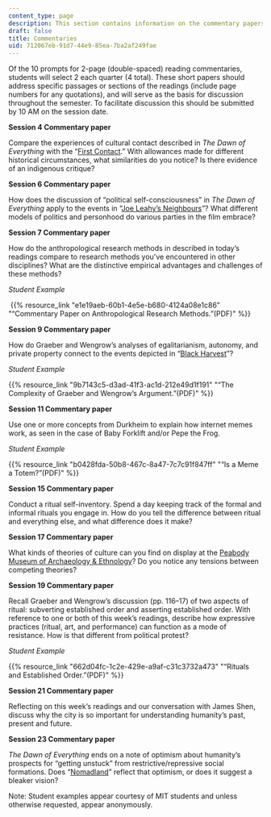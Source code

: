 ```yaml
---
content_type: page
description: This section contains information on the commentary papers.
draft: false
title: Commentaries
uid: 712067eb-91d7-44e9-85ea-7ba2af249fae
---
```

Of the 10 prompts for 2-page (double-spaced) reading commentaries, students will select 2 each quarter (4 total). These short papers should address specific passages or sections of the readings (include page numbers for any quotations), and will serve as the basis for discussion throughout the semester. To facilitate discussion this should be submitted by 10 AM on the session date.

**Session 4 Commentary paper**

Compare the experiences of cultural contact described in *The Dawn of Everything* with the “[First Contact](https://www.imdb.com/title/tt0085544/?ref_=nv_sr_srsg_4).” With allowances made for different historical circumstances, what similarities do you notice? Is there evidence of an indigenous critique?

**Session 6 Commentary paper**

How does the discussion of “political self-consciousness” in *The Dawn of Everything* apply to the events in “[Joe Leahy’s Neighbours](https://www.imdb.com/title/tt0460476/?ref_=nv_sr_srsg_0)”? What different models of politics and personhood do various parties in the film embrace?

**Session 7 Commentary paper**

How do the anthropological research methods in described in today’s readings compare to research methods you’ve encountered in other disciplines? What are the distinctive empirical advantages and challenges of these methods?

*Student Example*

 {{% resource_link "e1e19aeb-60b1-4e5e-b680-4124a08e1c86" "“Commentary Paper on Anthropological Research Methods.”(PDF)" %}}

**Session 9 Commentary paper**

How do Graeber and Wengrow’s analyses of egalitarianism, autonomy, and private property connect to the events depicted in “[Black Harvest](https://www.imdb.com/title/tt0103817/?ref_=fn_al_tt_1)”?

*Student Example*

{{% resource_link "9b7143c5-d3ad-41f3-ac1d-212e49d1f191" "“The Complexity of Graeber and Wengrow’s Argument.”(PDF)" %}}

**Session 11 Commentary paper**

Use one or more concepts from Durkheim to explain how internet memes work, as seen in the case of Baby Forklift and/or Pepe the Frog.

*Student Example*

{{% resource_link "b0428fda-50b8-467c-8a47-7c7c91f847ff" "“Is a Meme a Totem?”(PDF)" %}}

**Session 15 Commentary paper**

Conduct a ritual self-inventory. Spend a day keeping track of the formal and informal rituals you engage in. How do you tell the difference between ritual and everything else, and what difference does it make?

**Session 17 Commentary paper**

What kinds of theories of culture can you find on display at the [Peabody Museum of Archaeology & Ethnology](https://peabody.harvard.edu/home)? Do you notice any tensions between competing theories?

**Session 19 Commentary paper**

Recall Graeber and Wengrow’s discussion (pp. 116–17) of two aspects of ritual: subverting established order and asserting established order. With reference to one or both of this week’s readings, describe how expressive practices (ritual, art, and performance) can function as a mode of resistance. How is that different from political protest?

*Student Example*

{{% resource_link "662d04fc-1c2e-429e-a9af-c31c3732a473" "“Rituals and Established Order.”(PDF)" %}}

**Session 21 Commentary paper**

Reflecting on this week’s readings and our conversation with James Shen, discuss why the city is so important for understanding humanity’s past, present and future.

**Session 23 Commentary paper**

*The* *Dawn of Everything* ends on a note of optimism about humanity’s prospects for “getting unstuck” from restrictive/repressive social formations. Does “[Nomadland](https://www.imdb.com/title/tt9770150/?ref_=fn_al_tt_1)” reflect that optimism, or does it suggest a bleaker vision?

Note: Student examples appear courtesy of MIT students and unless otherwise requested, appear anonymously.